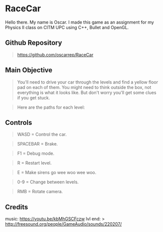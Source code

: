 # RaceCar
 
 Hello there. 
 My name is Oscar. I made this game as an assignment for my Physics II class on CITM UPC using C++, Bullet and OpenGL.
 
 ## Github Repository

 > https://github.com/oscarrep/RaceCar
 
 ## Main Objective

> You'll need to drive your car through the levels and find a yellow floor pad on each of them. You might need to think outside the box, not everything is what it looks like. But don't worry you'll get some clues if you get stuck.

> Here are the paths for each level: 
 
 ## Controls

> WASD = Control the car.

> SPACEBAR = Brake.

> F1 = Debug mode.

> R = Restart level.

> E = Make sirens go wee woo wee woo.

> 0-9 = Change between levels.

> RMB = Rotate camera.
 
 
 
 
 
 ## Credits
 
 music: https://youtu.be/kbMhGSCFczw
 lvl end: > http://freesound.org/people/GameAudio/sounds/220207/